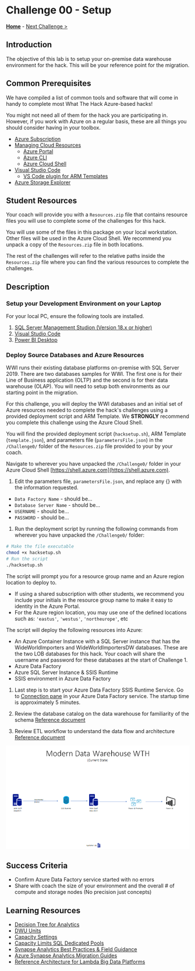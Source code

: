 # Challenge 00 - Setup

**[Home](../README.md)** - [Next Challenge >](./Challenge-01.md)

## Introduction

The objective of this lab is to setup your on-premise data warehouse environment for the hack.  This will be your reference point for the migration.

## Common Prerequisites

We have compiled a list of common tools and software that will come in handy to complete most What The Hack Azure-based hacks!

You might not need all of them for the hack you are participating in. However, if you work with Azure on a regular basis, these are all things you should consider having in your toolbox.

- [Azure Subscription](../../000-HowToHack/WTH-Common-Prerequisites.md#azure-subscription)
- [Managing Cloud Resources](../../000-HowToHack/WTH-Common-Prerequisites.md#managing-cloud-resources)
  - [Azure Portal](../../000-HowToHack/WTH-Common-Prerequisites.md#azure-portal)
  - [Azure CLI](../../000-HowToHack/WTH-Common-Prerequisites.md#azure-cli)
  - [Azure Cloud Shell](../../000-HowToHack/WTH-Common-Prerequisites.md#azure-cloud-shell)
- [Visual Studio Code](../../000-HowToHack/WTH-Common-Prerequisites.md#visual-studio-code)
  - [VS Code plugin for ARM Templates](../../000-HowToHack/WTH-Common-Prerequisites.md#visual-studio-code-plugins-for-arm-templates)
- [Azure Storage Explorer](../../000-HowToHack/WTH-Common-Prerequisites.md#azure-storage-explorer)

## Student Resources
Your coach will provide you with a `Resources.zip` file that contains resource files you will use to complete some of the challenges for this hack.

You will use some of the files in this package on your local workstation. Other files will be used in the Azure Cloud Shell. We recommend you unpack a copy of the `Resources.zip` file in both locations.

The rest of the challenges will refer to the relative paths inside the `Resources.zip` file where you can find the various resources to complete the challenges.

## Description

### Setup your Development Environment on your Laptop

For your local PC, ensure the following tools are installed.
1. [SQL Server Management Studion (Version 18.x or higher)](https://docs.microsoft.com/en-us/sql/ssms/download-sql-server-management-studio-ssms?view=sql-server-ver15)
2. [Visual Studio Code](https://code.visualstudio.com/Download) 
3. [Power BI Desktop](https://www.microsoft.com/en-us/download/details.aspx?id=58494)

### Deploy Source Databases and Azure Resources

WWI runs their existing database platforms on-premise with SQL Server 2019.  There are two databases samples for WWI.  The first one is for their Line of Business application (OLTP) and the second is for their data warehouse (OLAP).  You will need to setup both environments as our starting point in the migration.

For this challenge, you will deploy the WWI databases and an initial set of Azure resources needed to complete the hack's challenges using a provided deployment script and ARM Template.  We **STRONGLY** recommend you complete this challenge using the Azure Cloud Shell.

You will find the provided deployment script (`hacksetup.sh`), ARM Template (`template.json`), and parameters file (`parametersFile.json`) in the `/Challenge0/` folder of the `Resources.zip` file provided to your by your coach.

Navigate to wherever you have unpacked the `/Challenge0/` folder in your Azure Cloud Shell [https://shell.azure.com](https://shell.azure.com).

1. Edit the parameters file, `parametersFile.json`, and replace any {} with the information requested.
  - `Data Factory Name` - should be...
  - `Database Server Name` - should be...
  - `USERNAME` - should be...
  - `PASSWORD` - should be...

1. Run the deployment script by running the following commands from wherever you have unpacked the `/Challenge0/` folder:

```bash
# Make the file executable
chmod +x hacksetup.sh
# Run the script
./hacksetup.sh
```
The script will prompt you for a resource group name and an Azure region location to deploy to.  
- If using a shared subscription with other students, we recommend you include your initials in the resource group name to make it easy to identity in the Azure Portal.
- For the Azure region location, you may use one of the defined locations such as: `'eastus'`, `'westus'`, `'northeurope'`, etc

The script will deploy the following resources into Azure:
- An Azure Container Instance with a SQL Server instance that has the WideWorldImporters and WideWorldImportersDW databases. These are the two LOB databases for this hack. Your coach will share the username and password for these databases at the start of Challenge 1.
- Azure Data Factory
- Azure SQL Server Instance & SSIS Runtime
- SSIS environment in Azure Data Factory

1. Last step is to start your Azure Data Factory SSIS Runtime Service.  Go to [Connection pane](https://docs.microsoft.com/en-us/azure/data-factory/tutorial-deploy-ssis-packages-azure#connections-pane) in your Azure Data Factory service.  The startup time is approximately 5 minutes.

1. Review the database catalog on the data warehouse for familiarity of the schema [Reference document](https://docs.microsoft.com/en-us/sql/samples/wide-world-importers-dw-database-catalog?view=sql-server-ver15)

1. Review ETL workflow to understand the data flow and architecture [Reference document](https://docs.microsoft.com/en-us/sql/samples/wide-world-importers-perform-etl?view=sql-server-ver15)

![The Solution diagram is described in the text following this diagram.](../Coach/images/current.png)

## Success Criteria

- Confirm Azure Data Factory service started with no errors
- Share with coach the size of your environment and the overall # of compute and storage nodes (No precision just concepts)

## Learning Resources

- [Decision Tree for Analytics](../Coach/images/decisiontree.png)
- [DWU Units](https://docs.microsoft.com/en-us/azure/synapse-analytics/sql/resource-consumption-models)
- [Capacity Settings](https://docs.microsoft.com/en-us/azure/synapse-analytics/sql-data-warehouse/memory-concurrency-limits?context=%2Fazure%2Fsynapse-analytics%2Fcontext%2Fcontext#data-warehouse-capacity-settings)
- [Capacity Limits SQL Dedicated Pools](https://docs.microsoft.com/en-us/azure/synapse-analytics/sql-data-warehouse/sql-data-warehouse-service-capacity-limits?context=%2Fazure%2Fsynapse-analytics%2Fcontext%2Fcontext)
- [Synapse Analytics Best Practices & Field Guidance](https://github.com/microsoft/DataMigrationTeam/blob/master/Whitepapers/Azure%20Synapse%20DW%20%20Pool%20Best%20Practices%20%26%20Field%20Guidance.pdf)
- [Azure Synapse Analytics Migration Guides](https://docs.microsoft.com/en-us/azure/synapse-analytics/migration-guides/)
- [Reference Architecture for Lambda Big Data Platforms](https://github.com/microsoft/DataMigrationTeam/blob/master/Whitepapers/Reference%20Lambda%20Architecture%20for%20Big%20Data%20Platform%20in%20Azure.pdf)
